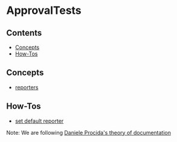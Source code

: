 # ApprovalTests

<!-- toc -->
## Contents

  * [Concepts](#concepts)
  * [How-Tos](#how-tos)<!-- endToc -->

## Concepts

* [reporters](./reference/reporters.md)

## How-Tos

* [set default reporter](./how-tos/set-default-reporter.md)

Note: We are following [Daniele Procida's theory of documentation](https://documentation.divio.com)
